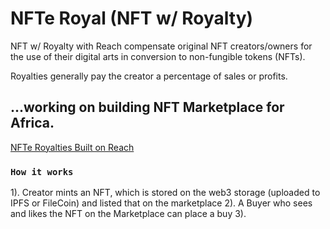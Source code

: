 # NFTe Royal (NFT w/ Royalty)

NFT w/ Royalty with Reach compensate original NFT creators/owners for the use of their digital arts in conversion to non-fungible tokens (NFTs). 

Royalties generally pay the creator a percentage of sales or profits. 

## ...working on building NFT Marketplace for Africa.

[NFTe Royalties Built on Reach](https://reach2-temp.vercel.app)

### `How it works`

1). Creator mints an NFT, which is stored on the web3 storage (uploaded to IPFS or FileCoin) and listed that on the marketplace
2). A Buyer who sees and likes the NFT on the Marketplace can place a buy
3). 